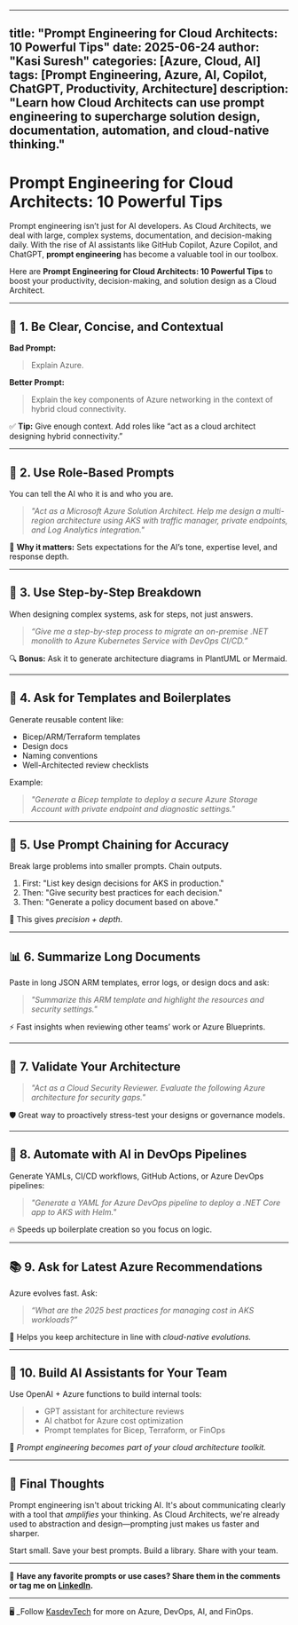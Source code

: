 

---
title: "Prompt Engineering for Cloud Architects: 10 Powerful Tips"
date: 2025-06-24
author: "Kasi Suresh"
categories: [Azure, Cloud, AI]
tags: [Prompt Engineering, Azure, AI, Copilot, ChatGPT, Productivity, Architecture]
description: "Learn how Cloud Architects can use prompt engineering to supercharge solution design, documentation, automation, and cloud-native thinking."
---

# Prompt Engineering for Cloud Architects: 10 Powerful Tips

Prompt engineering isn’t just for AI developers. As Cloud Architects, we deal with large, complex systems, documentation, and decision-making daily. With the rise of AI assistants like GitHub Copilot, Azure Copilot, and ChatGPT, **prompt engineering** has become a valuable tool in our toolbox.

Here are **Prompt Engineering for Cloud Architects: 10 Powerful Tips** to boost your productivity, decision-making, and solution design as a Cloud Architect.

---

## 🚀 1. Be Clear, Concise, and Contextual

**Bad Prompt:**  
> Explain Azure.

**Better Prompt:**  
> Explain the key components of Azure networking in the context of hybrid cloud connectivity.

✅ **Tip:** Give enough context. Add roles like “act as a cloud architect designing hybrid connectivity.”

---

## 🧱 2. Use Role-Based Prompts

You can tell the AI who it is and who you are.

> *"Act as a Microsoft Azure Solution Architect. Help me design a multi-region architecture using AKS with traffic manager, private endpoints, and Log Analytics integration."*

🎯 **Why it matters:** Sets expectations for the AI’s tone, expertise level, and response depth.

---

## 🧠 3. Use Step-by-Step Breakdown

When designing complex systems, ask for steps, not just answers.

> *“Give me a step-by-step process to migrate an on-premise .NET monolith to Azure Kubernetes Service with DevOps CI/CD.”*

🔍 **Bonus:** Ask it to generate architecture diagrams in PlantUML or Mermaid.

---

## 📄 4. Ask for Templates and Boilerplates

Generate reusable content like:

- Bicep/ARM/Terraform templates
- Design docs
- Naming conventions
- Well-Architected review checklists

Example:

> *"Generate a Bicep template to deploy a secure Azure Storage Account with private endpoint and diagnostic settings."*

---

## 🧪 5. Use Prompt Chaining for Accuracy

Break large problems into smaller prompts. Chain outputs.

1. First: "List key design decisions for AKS in production."
2. Then: "Give security best practices for each decision."
3. Then: "Generate a policy document based on above."

🎯 This gives *precision + depth*.

---

## 📊 6. Summarize Long Documents

Paste in long JSON ARM templates, error logs, or design docs and ask:

> *"Summarize this ARM template and highlight the resources and security settings."*

⚡ Fast insights when reviewing other teams’ work or Azure Blueprints.

---

## 🧰 7. Validate Your Architecture

> *"Act as a Cloud Security Reviewer. Evaluate the following Azure architecture for security gaps."*

🛡️ Great way to proactively stress-test your designs or governance models.

---

## 🔁 8. Automate with AI in DevOps Pipelines

Generate YAMLs, CI/CD workflows, GitHub Actions, or Azure DevOps pipelines:

> *"Generate a YAML for Azure DevOps pipeline to deploy a .NET Core app to AKS with Helm."*

🔥 Speeds up boilerplate creation so you focus on logic.

---

## 📚 9. Ask for Latest Azure Recommendations

Azure evolves fast. Ask:

> *“What are the 2025 best practices for managing cost in AKS workloads?”*

🔄 Helps you keep architecture in line with *cloud-native evolutions.*

---

## 🤖 10. Build AI Assistants for Your Team

Use OpenAI + Azure functions to build internal tools:

> - GPT assistant for architecture reviews  
> - AI chatbot for Azure cost optimization  
> - Prompt templates for Bicep, Terraform, or FinOps  

🧱 *Prompt engineering becomes part of your cloud architecture toolkit.*

---

## 💬 Final Thoughts

Prompt engineering isn't about tricking AI. It's about communicating clearly with a tool that *amplifies* your thinking. As Cloud Architects, we're already used to abstraction and design—prompting just makes us faster and sharper.

Start small. Save your best prompts. Build a library. Share with your team.

---

📢 **Have any favorite prompts or use cases? Share them in the comments or tag me on [LinkedIn](https://www.linkedin.com/in/kasisuresh/).**

---

🖥️ _Follow [KasdevTech](https://kasdevtech.github.io/) for more on Azure, DevOps, AI, and FinOps.

